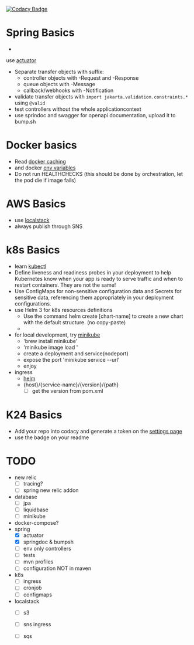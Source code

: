 [![Codacy Badge](https://app.codacy.com/project/badge/Grade/c74d474797eb463aa10bbaf38440e56d)](https://app.codacy.com?utm_source=gh&utm_medium=referral&utm_content=&utm_campaign=Badge_grade)

# Spring Basics

-
use [actuator](https://docs.spring.io/spring-boot/docs/current/reference/html/actuator.html?query=health%27%20target=_blank%3E%3Cb%3Ehealth%3C/b%3E%3C/a%3E-groups)
- Separate transfer objects with suffix:
    - controller objects with -Request and -Response
    - queue objects with -Message
    - callback/webhooks with -Notification
- validate transfer objects with `import jakarta.validation.constraints.*` using `@valid`
- test controllers without the whole applicationcontext
- use sprindoc and swagger for openapi documentation, upload it to bump.sh

# Docker basics

- Read [docker caching](https://docs.docker.com/build/cache/)
- and docker [env variables](https://docs.docker.com/build/building/env-vars/)
- Do not run HEALTHCHECKS (this should be done by orchestration, let the pod die if image fails)

# AWS Basics

- use [localstack](https://github.com/localstack/localstack)
- always publish through SNS

# k8s Basics

- learn [kubectl](https://kubernetes.io/docs/reference/generated/kubectl/kubectl-commands#delete)
- Define liveness and readiness probes in your deployment to help Kubernetes know when your app is ready to serve
  traffic and when to restart containers. They are not the same!
- Use ConfigMaps for non-sensitive configuration data and Secrets for sensitive data, referencing them appropriately in
  your deployment configurations.
- use Helm 3 for k8s resources definitions
    - Use the command helm create [chart-name] to create a new chart with the default structure. (no copy-paste)
    -
- for local development, try [minikube](https://minikube.sigs.k8s.io/)
    - 'brew install minikube'
    - 'minikube image load <image name>'
    - create a deployment and service(nodeport)
    - expose the port 'minikube service <service name> --url'
    - enjoy
- ingress
  - [helm](https://helm.sh/docs/intro/quickstart/)
  - {host}/{service-name}/{version}/{path} 
    - [ ] get the version from pom.xml
# K24 Basics

- Add your repo into codacy and generate a token on
  the [settings page](https://app.codacy.com/gh/kfzteile24/boilerplate-k8s-app/settings/coverage)
- use the badge on your readme


# TODO

- new relic
    - [ ] tracing?
    - [ ] spring new relic addon
- database
    - [ ] jpa
    - [ ] liquidbase
    - [ ] minikube
- docker-compose?
- spring
    - [x] actuator
    - [x] springdoc & bumpsh
    - [ ] env only controllers
    - [ ] tests
    - [ ] mvn profiles
    - [ ] configuration NOT in maven
- k8s
    - [ ] ingress
    - [ ] cronjob
    - [ ] configmaps
- localstack
    -  [ ] s3
    -  [ ] sns ingress
    -  [ ] sqs

